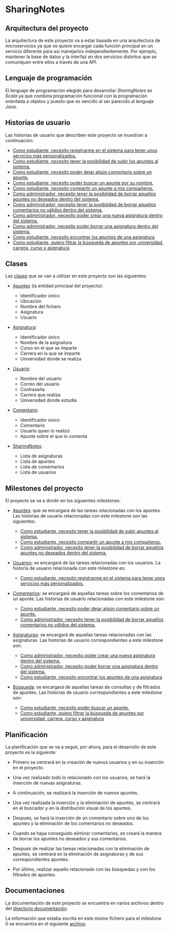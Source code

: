 # SharingNotes

## Arquitectura del proyecto

La arquitectura de este proyecto va a estar basada en una arquitectura de microservicios ya que se quiere encargar cada función principal en un servicio diferente para así manejarlos independientemente. Por ejemplo, mantener la base de datos y la interfaz en dos servicios distintos que se comuniquen entre ellos a través de una API.

## Lenguaje de programación

El lenguaje de programación elegido para desarrollar *SharingNotes* es *Scala* ya que combina programación funcional con la programación orientada a objetos y puesto que es sencillo al ser parecido al lenguaje *Java*.

## Historias de usuario

Las historias de usuario que describen este proyecto se muestran a continuación:

- [Como estudiante, necesito registrarme en el sistema para tener unos servicios más personalizados.](https://github.com/mjls130598/SharingNotes/issues/10)
- [Como estudiante, necesito tener la posibilidad de subir los apuntes al sistema.](https://github.com/mjls130598/SharingNotes/issues/12)
- [Como estudiante, necesito poder dejar algún comentario sobre un apunte.](https://github.com/mjls130598/SharingNotes/issues/13)
- [Como estudiante, necesito poder buscar un apunte por su nombre.](https://github.com/mjls130598/SharingNotes/issues/14)
- [Como estudiante, necesito compartir un apunte a mis compañeros.](https://github.com/mjls130598/SharingNotes/issues/15)
- [Como administrador, necesito tener la posibilidad de borrar aquellos apuntes no deseados dentro del sistema.](https://github.com/mjls130598/SharingNotes/issues/16)
- [Como administrador, necesito tener la posibilidad de borrar aquellos comentarios no válidos dentro del sistema.](https://github.com/mjls130598/SharingNotes/issues/17)
- [Como administrador, necesito poder crear una nueva asignatura dentro del sistema.](https://github.com/mjls130598/SharingNotes/issues/18)
- [Como administrador, necesito poder borrar una asignatura dentro del sistema.](https://github.com/mjls130598/SharingNotes/issues/19)
- [Como estudiante, necesito encontrar los apuntes de una asignatura](https://github.com/mjls130598/SharingNotes/issues/24)
- [Como estudiante, quiero filtrar la búsqueda de apuntes por universidad, carrera, curso y asignatura](https://github.com/mjls130598/SharingNotes/issues/30)

## Clases

Las [clases](https://github.com/mjls130598/CC-proyecto/tree/master/src/SharingNotes) que se van a utilizar en este proyecto son las siguientes:

* [Apuntes](https://github.com/mjls130598/SharingNotes/blob/master/src/SharingNotes/Apuntes.scala) (la entidad principal del proyecto):
	* Identificador único
	* Ubicación
	* Nombre del fichero
	* Asignatura
	* Usuario

* [Asignatura](https://github.com/mjls130598/SharingNotes/blob/master/src/SharingNotes/Asignatura.scala):
	* Identificador único
	* Nombre de la asignatura
	* Curso en el que se imparte
	* Carrera en la que se imparte
	* Universidad donde se realiza

* [Usuario](https://github.com/mjls130598/SharingNotes/blob/master/src/SharingNotes/Usuario.scala):
	* Nombre del usuario
	* Correo del usuario
	* Contraseña
	* Carrera que realiza
	* Universidad donde estudia

* [Comentario](https://github.com/mjls130598/SharingNotes/blob/master/src/SharingNotes/Comentario.scala):
	* Identificador único
	* Comentario
	* Usuario quien lo realizó
	* Apunte sobre el que lo comenta

* [SharingNotes](https://github.com/mjls130598/SharingNotes/blob/master/src/SharingNotes/Principal.scala):
	* Lista de asignaturas
	* Lista de apuntes
	* Lista de comentarios
	* Lista de usuarios

## Milestones del proyecto

El proyecto se va a dividir en los siguientes milestones:

* [Apuntes](https://github.com/mjls130598/SharingNotes/milestone/5): que se encargará de las tareas relacionadas con los apuntes. Las historias de usuario relacionadas con este milestone son las siguientes:

	* [Como estudiante, necesito tener la posibilidad de subir apuntes al sistema.](https://github.com/mjls130598/SharingNotes/issues/12)
	* [Como estudiante, necesito compartir un apunte a mis compañeros.](https://github.com/mjls130598/SharingNotes/issues/15)
	* [Como administrador, necesito tener la posibilidad de borrar aquellos apuntes no deseados dentro del sistema.](https://github.com/mjls130598/SharingNotes/issues/16)

* [Usuarios](https://github.com/mjls130598/SharingNotes/milestone/4): se encargará de las tareas relacionadas con los usuarios. La historia de usuario relacionada con este milestone es:

	* [Como estudiante, necesito registrarme en el sistema para tener unos servicios más personalizados.](https://github.com/mjls130598/SharingNotes/issues/10)

* [Comentarios](https://github.com/mjls130598/SharingNotes/milestone/6): se encargará de aquellas tareas sobre los comentarios de un apunte. Las historias de usuario relacionadas con este milestone son:

	* [Como estudiante, necesito poder dejar algún comentario sobre un apunte.](https://github.com/mjls130598/SharingNotes/issues/13)
	* [Como administrador, necesito tener la posibilidad de borrar aquellos comentarios no válidos del sistema.](https://github.com/mjls130598/SharingNotes/issues/17)

* [Asignaturas](https://github.com/mjls130598/SharingNotes/milestone/7): se encargará de aquellas tareas relacionadas con las asignaturas. Las historias de usuario correspondientes a este milestone son:

	* [Como administrador, necesito poder crear una nueva asignatura dentro del sistema.](https://github.com/mjls130598/SharingNotes/issues/18)
	* [Como administrador, necesito poder borrar una asignatura dentro del sistema.](https://github.com/mjls130598/SharingNotes/issues/19)
	* [Como estudiante, necesito encontrar los apuntes de una asignatura](https://github.com/mjls130598/SharingNotes/issues/24)

* [Búsqueda](https://github.com/mjls130598/SharingNotes/milestone/8): se encargará de aquellas tareas de consultas y de filtrados de apuntes. Las historias de usuario correspondientes a este milestone son:

	* [Como estudiante, necesito poder buscar un apunte.](https://github.com/mjls130598/SharingNotes/issues/14)
	* [Como estudiante, quiero filtrar la búsqueda de apuntes por universidad, carrera, curso y asignatura](https://github.com/mjls130598/SharingNotes/issues/30)

## Planificación

La planificación que se va a seguir, por ahora, para el desarrollo de este proyecto es la siguiente:

* Primero se centrará en la creación de nuevos usuarios y en su inserción en el proyecto.

* Una vez realizado todo lo relacionado con los usuarios, se hará la inserción de nuevas asignaturas.

* A continuación, se realizará la inserción de nuevos apuntes.

* Una vez realizada la inserción y la eliminación de apuntes, se centrará en el buscador y en la distribución visual de los apuntes.

* Después, se hará la inserción de un comentario sobre uno de los apuntes y la eliminación de los comentarios no deseados.

* Cuando se haya conseguido eliminar comentarios, se creará la manera de borrar los apuntes no deseados y sus comentarios.

* Después de realizar las tareas relacionadas con la eliminación de apuntes, se centrará en la eliminación de asignaturas y de sus correspondientes apuntes.

* Por último, realizar aquello relacionado con las búsquedas y con los filtrados de apuntes.

## Documentaciones

La documentación de este proyecto se encuentra en varios archivos dentro del [directorio documentación](https://github.com/mjls130598/CC-proyecto/tree/master/documentacion).

La información que estaba escrita en este mismo fichero para el milestone 0 se encuentra en el siguiente [archivo](https://github.com/mjls130598/CC-proyecto/tree/master/documentacion/milestone0.md).
